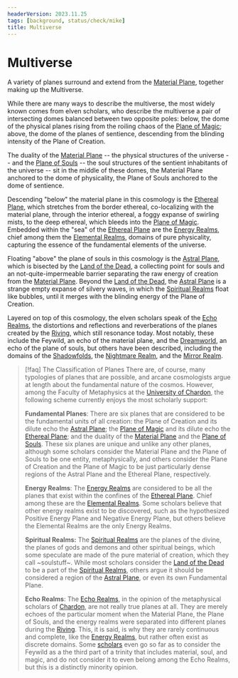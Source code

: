 ```yaml
---
headerVersion: 2023.11.25
tags: [background, status/check/mike]
title: Multiverse
---
```

# Multiverse



A variety of planes surround and extend from the [Material Plane](<./material-plane.md>), together making up the Multiverse. 

While there are many ways to describe the multiverse, the most widely known comes from elven scholars, who describe the multiverse a pair of intersecting domes balanced between two opposite poles: below, the dome of the physical planes rising from the roiling chaos of the [Plane of Magic](<./plane-of-magic.md>); above, the dome of the planes of sentience, descending from the blinding intensity of the Plane of Creation.  

The duality of the [Material Plane](<./material-plane.md>) -- the physical structures of the universe -- and the [Plane of Souls](<./plane-of-souls.md>) -- the soul structures of the sentient inhabitants of the universe -- sit in the middle of these domes, the Material Plane anchored to the dome of physicality, the Plane of Souls anchored to the dome of sentience. 

Descending "below" the material plane in this cosmology is the [Ethereal Plane](<./ethereal-plane.md>), which stretches from the border ethereal, co-localizing with the material plane, through the interior ethereal, a foggy expanse of swirling mists, to the deep ethereal, which bleeds into the [Plane of Magic](<./plane-of-magic.md>). Embedded within the "sea" of the [Ethereal Plane](<./ethereal-plane.md>) are the [Energy Realms](<energy-realms/energy-realms.md>), chief among them the [Elemental Realms](<energy-realms/elemental-realms/elemental-realms.md>), domains of pure physicality, capturing the essence of the fundamental elements of the universe. 

Floating "above" the plane of souls in this cosmology is the [Astral Plane](<./astral-plane.md>), which is bisected by the [Land of the Dead](<spiritual-realms/land-of-the-dead.md>), a collecting point for souls and an not-quite-impermeable barrier separating the raw energy of creation from the [Material Plane](<./material-plane.md>). Beyond the [Land of the Dead](<spiritual-realms/land-of-the-dead.md>), the [Astral Plane](<./astral-plane.md>) is a strange empty expanse of silvery waves, in which the [Spiritual Realms](<spiritual-realms/spiritual-realms.md>) float like bubbles, until it merges with the blinding energy of the Plane of Creation. 

Layered on top of this cosmology, the elven scholars speak of the [Echo Realms](<echo-realms/echo-realms.md>), the distortions and reflections and reverberations of the planes created by the [Riving](<../../events/ancient/riving.md>), which still resonance today. Most notably, these include the Feywild, an echo of the material plane, and the [Dreamworld](<echo-realms/dreamworld.md>), an echo of the plane of souls, but others have been described, including the domains of the [Shadowfolds](<echo-realms/shadowfolds/shadowfolds.md>), the [Nightmare Realm](<echo-realms/nightmare-realm.md>), and the [Mirror Realm](<echo-realms/mirror-realm.md>). 

>[!faq] The Classification of Planes
>There are, of course, many typologies of planes that are possible, and arcane cosmologists argue at length about the fundamental nature of the cosmos. However, among the Faculty of Metaphysics at the [University of Chardon](<../../gazetteer/west-coast/chardonian-empire/chardon/university-of-chardon.md>), the following scheme currently enjoys the most scholarly support:
>
> **Fundamental Planes**: There are six planes that are considered to be the fundamental units of all creation: the Plane of Creation and its dilute echo the [Astral Plane](<./astral-plane.md>); the [Plane of Magic](<./plane-of-magic.md>) and its dilute echo the [Ethereal Plane](<./ethereal-plane.md>); and the duality of the [Material Plane](<./material-plane.md>) and the [Plane of Souls](<./plane-of-souls.md>). These six planes are unique and unlike any other planes, although some scholars consider the Material Plane and the Plane of Souls to be one entity, metaphysically, and others consider the Plane of Creation and the Plane of Magic to be just particularly dense regions of the Astral Plane and the Ethereal Plane, respectively. 
> 
> **Energy Realms**: The [Energy Realms](<energy-realms/energy-realms.md>) are considered to be all the planes that exist within the confines of the [Ethereal Plane](<./ethereal-plane.md>). Chief among these are the [Elemental Realms](<energy-realms/elemental-realms/elemental-realms.md>). Some scholars believe that other energy realms exist to be discovered, such as the hypothesized Positive Energy Plane and Negative Energy Plane, but others believe the Elemental Realms are the only Energy Realms. 
> 
> **Spiritual Realms:** The [Spiritual Realms](<spiritual-realms/spiritual-realms.md>) are the planes of the divine, the planes of gods and demons and other spiritual beings, which some speculate are made of the pure material of creation, which they call ~soulstuff~. While most scholars consider the [Land of the Dead](<spiritual-realms/land-of-the-dead.md>) to be a part of the [Spiritual Realms](<spiritual-realms/spiritual-realms.md>), others argue it should be considered a region of the [Astral Plane](<./astral-plane.md>), or even its own Fundamental Plane. 
> 
> **Echo Realms**: The [Echo Realms](<echo-realms/echo-realms.md>), in the opinion of the metaphysical scholars of [Chardon](<../../gazetteer/west-coast/chardonian-empire/chardon/university-of-chardon.md>), are not really true planes at all. They are merely echoes of the particular moment when the Material Plane, the Plane of Souls, and the energy realms were separated into different planes during the [Riving](<../../events/ancient/riving.md>). This, it is said, is why they are rarely continuous and complete, like the [Energy Realms](<energy-realms/energy-realms.md>), but rather often exist as discrete domains. Some [scholars](<../../people/dwarves/ulfgar-frostbeard.md>) even go so far as to consider the Feywild as a the third part of a trinity that includes material, soul, and magic, and do not consider it to even belong among the Echo Realms, but this is a distinctly minority opinion.


